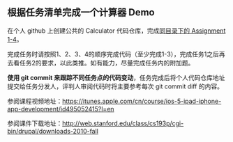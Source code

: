 根据任务清单完成一个计算器 Demo
---

在个人 github 上创建公共的 Calculator 代码仓库，完成[同目录下的 Assignment 1-4](https://github.com/cncnTech/newcomer-iOS/tree/master/practice-calculator)。

完成任务时请按照1、2、3、4的顺序完成代码（至少完成1-3），完成任务1之后再去看任务2的要求，以此类推。如有能力，尽量完成任务内的附加题。

**使用 git commit 来跟踪不同任务点的代码变动**，任务完成后将个人代码仓库地址提交给任务分发人，评判人审阅代码时将主要参考每次 git commit diff 的内容。


参阅课程视频地址：https://itunes.apple.com/cn/course/ios-5-ipad-iphone-app-development/id495052415?l=en

参阅课件下载地址：http://web.stanford.edu/class/cs193p/cgi-bin/drupal/downloads-2010-fall
